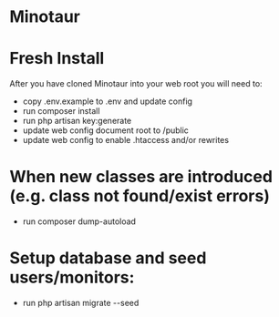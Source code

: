 ﻿# Minotaur

# Fresh Install
After you have cloned Minotaur into your web root you will need to:
- copy .env.example to .env and update config
- run composer install
- run php artisan key:generate
- update web config document root to /public
- update web config to enable .htaccess and/or rewrites

# When new classes are introduced (e.g. class not found/exist errors)
- run composer dump-autoload

# Setup database and seed users/monitors:
- run php artisan migrate --seed

